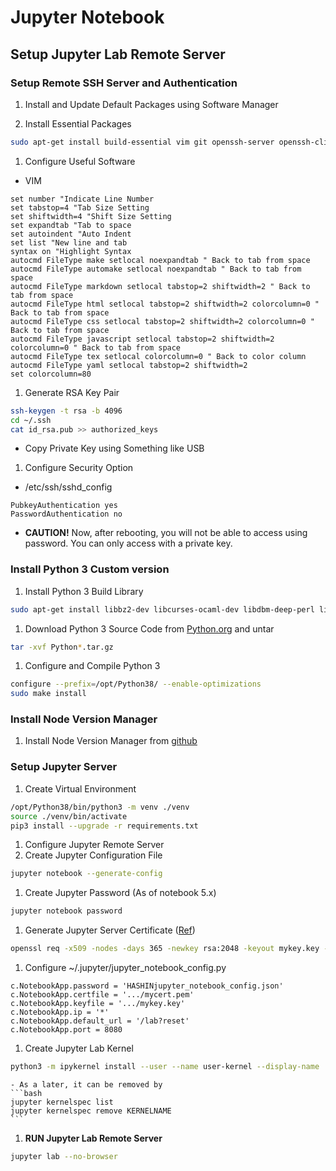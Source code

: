 # Jupyter Notebook

## Setup Jupyter Lab Remote Server
### Setup Remote SSH Server and Authentication
1. Install and Update Default Packages using Software Manager

1. Install Essential Packages
```bash
sudo apt-get install build-essential vim git openssh-server openssh-client
```

1. Configure Useful Software
  - VIM
  ```
  set number "Indicate Line Number
  set tabstop=4 "Tab Size Setting
  set shiftwidth=4 "Shift Size Setting
  set expandtab "Tab to space
  set autoindent "Auto Indent
  set list "New line and tab
  syntax on "Highlight Syntax
  autocmd FileType make setlocal noexpandtab " Back to tab from space
  autocmd FileType automake setlocal noexpandtab " Back to tab from space
  autocmd FileType markdown setlocal tabstop=2 shiftwidth=2 " Back to tab from space
  autocmd FileType html setlocal tabstop=2 shiftwidth=2 colorcolumn=0 " Back to tab from space
  autocmd FileType css setlocal tabstop=2 shiftwidth=2 colorcolumn=0 " Back to tab from space
  autocmd FileType javascript setlocal tabstop=2 shiftwidth=2 colorcolumn=0 " Back to tab from space
  autocmd FileType tex setlocal colorcolumn=0 " Back to color column
  autocmd FileType yaml setlocal tabstop=2 shiftwidth=2
  set colorcolumn=80
  ```

1. Generate RSA Key Pair
  ```bash
  ssh-keygen -t rsa -b 4096
  cd ~/.ssh
  cat id_rsa.pub >> authorized_keys
  ```
  - Copy Private Key using Something like USB

1. Configure Security Option
  - /etc/ssh/sshd_config
  ```
  PubkeyAuthentication yes
  PasswordAuthentication no
  ```
  - **CAUTION!** Now, after rebooting, you will not be able to access using password. You can only access with a private key.

### Install Python 3 Custom version
1. Install Python 3 Build Library
```bash
sudo apt-get install libbz2-dev libcurses-ocaml-dev libdbm-deep-perl libgdbm-dev liblzma-dev libsqlite3-dev libssl-dev libreadline-dev zlib1g-dev libtk-img-dev libffi-dev
```

1. Download Python 3 Source Code from [Python.org](https://www.python.org/) and untar
```bash
tar -xvf Python*.tar.gz
```

1. Configure and Compile Python 3
```bash
configure --prefix=/opt/Python38/ --enable-optimizations
sudo make install
```

### Install Node Version Manager
1. Install Node Version Manager from [github](https://github.com/nvm-sh/nvm)

### Setup Jupyter Server
1. Create Virtual Environment
```bash
/opt/Python38/bin/python3 -m venv ./venv
source ./venv/bin/activate
pip3 install --upgrade -r requirements.txt
```

1. Configure Jupyter Remote Server
  1. Create Jupyter Configuration File
  ```bash
  jupyter notebook --generate-config
  ```

  1. Create Jupyter Password (As of notebook 5.x)
  ```bash
  jupyter notebook password
  ```

  1. Generate Jupyter Server Certificate ([Ref](https://jupyter-notebook.readthedocs.io/en/stable/public_server.html))
  ```bash
  openssl req -x509 -nodes -days 365 -newkey rsa:2048 -keyout mykey.key -out mycert.pem
  ```

  1. Configure ~/.jupyter/jupyter_notebook_config.py
  ```
  c.NotebookApp.password = 'HASHINjupyter_notebook_config.json'
  c.NotebookApp.certfile = '.../mycert.pem'
  c.NotebookApp.keyfile = '.../mykey.key'
  c.NotebookApp.ip = '*'
  c.NotebookApp.default_url = '/lab?reset'
  c.NotebookApp.port = 8080
  ```

  1. Create Jupyter Lab Kernel
  ```bash
  python3 -m ipykernel install --user --name user-kernel --display-name 'UserKernel'
  ```
    - As a later, it can be removed by
    ```bash
    jupyter kernelspec list
    jupyter kernelspec remove KERNELNAME
    ```
    
1. **RUN Jupyter Lab Remote Server**
```bash
jupyter lab --no-browser
```
